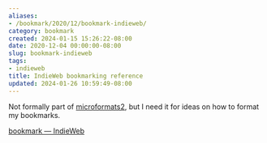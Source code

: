 ```yaml
---
aliases:
- /bookmark/2020/12/bookmark-indieweb/
category: bookmark
created: 2024-01-15 15:26:22-08:00
date: 2020-12-04 00:00:00-08:00
slug: bookmark-indieweb
tags:
- indieweb
title: IndieWeb bookmarking reference
updated: 2024-01-26 10:59:49-08:00
---
```


Not formally part of [microformats2](../../../card/microformats2.md), but I need it for ideas on how to format my bookmarks.

[bookmark — IndieWeb](https://indieweb.org/bookmark)